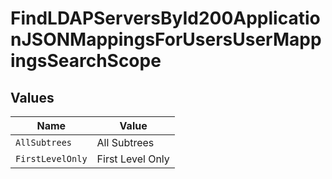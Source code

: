 # FindLDAPServersById200ApplicationJSONMappingsForUsersUserMappingsSearchScope


## Values

| Name             | Value            |
| ---------------- | ---------------- |
| `AllSubtrees`    | All Subtrees     |
| `FirstLevelOnly` | First Level Only |